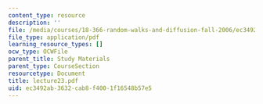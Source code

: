```yaml
---
content_type: resource
description: ''
file: /media/courses/18-366-random-walks-and-diffusion-fall-2006/ec3492ab3632cab8f4001f16548b57e5_lecture23.pdf
file_type: application/pdf
learning_resource_types: []
ocw_type: OCWFile
parent_title: Study Materials
parent_type: CourseSection
resourcetype: Document
title: lecture23.pdf
uid: ec3492ab-3632-cab8-f400-1f16548b57e5
---
```

